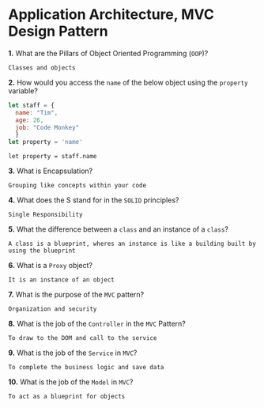 # Application Architecture, MVC Design Pattern

**1.** What are the Pillars of Object Oriented Programming (`OOP`)?
<!-- enter you answer in the space below -->
```
Classes and objects
```
**2.** How would you access the `name` of the below object using the `property` variable?
```js
let staff = {
  name: "Tim",
  age: 26,
  job: "Code Monkey"
  }
let property = 'name'
```
<!-- enter you answer in the space below -->
```
let property = staff.name
```
**3.** What is Encapsulation?
<!-- enter you answer in the space below -->
```
Grouping like concepts within your code
```
**4.** What does the S stand for in the `SOLID` principles?
<!-- enter you answer in the space below -->
```
Single Responsibility
```
**5.** What the difference between a `class` and an instance of a `class`?
<!-- enter you answer in the space below -->
```
A class is a blueprint, wheres an instance is like a building built by using the blueprint
```
**6.** What is a `Proxy` object?
<!-- enter you answer in the space below -->
```
It is an instance of an object
```

**7.** What is the purpose of the `MVC` pattern?
<!-- enter you answer in the space below -->
```
Organization and security
```
**8.** What is the job of the `Controller` in the `MVC` Pattern?
<!-- enter you answer in the space below -->
```
To draw to the DOM and call to the service
```

**9.** What is the job of the `Service` in `MVC`?
<!-- enter you answer in the space below -->
```
To complete the business logic and save data
```
**10.** What is the job of the `Model` in `MVC`?
<!-- enter you answer in the space below -->
```
To act as a blueprint for objects
```
